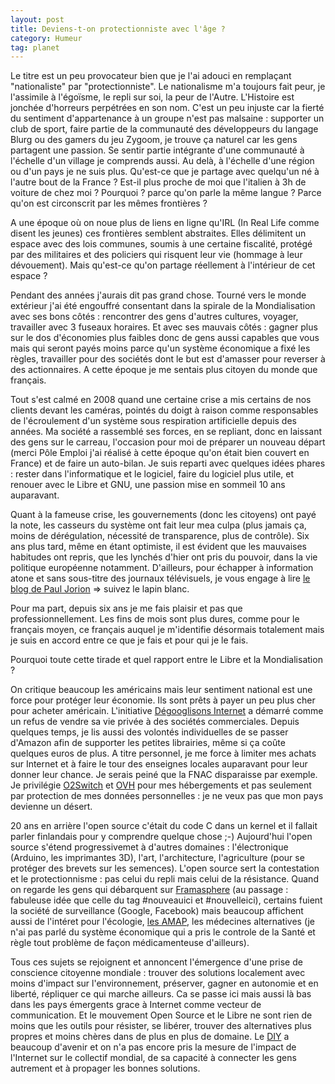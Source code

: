 ```yaml
---
layout: post
title: Deviens-t-on protectionniste avec l'âge ?
category: Humeur
tag: planet
---
```


Le titre est un peu provocateur bien que je l'ai adouci en remplaçant
"nationaliste" par "protectionniste".<!-- more --> Le nationalisme m'a toujours fait
peur, je l'assimile à l'égoïsme, le repli sur soi, la peur de l'Autre.
L'Histoire est jonchée d'horreurs perpétrées en son nom. C'est un
peu injuste car la fierté du sentiment d'appartenance à un groupe n'est pas
malsaine : supporter un club de sport, faire partie de la communauté des
développeurs du langage Blurg ou des gamers du jeu Zygoom, je trouve ça naturel
car les gens partagent une passion. Se sentir partie intégrante d'une
communauté à l'échelle d'un village je comprends aussi. Au delà, à l'échelle
d'une région ou d'un pays je ne suis plus. Qu'est-ce que je partage avec
quelqu'un né à l'autre bout de la France ? Est-il plus proche de moi que
l'italien à 3h de voiture de chez moi ? Pourquoi ? parce qu'on parle la même
langue ? Parce qu'on est circonscrit par les mêmes frontières ?

A une époque où on noue plus de liens en ligne qu'IRL (In Real Life comme
disent les jeunes) ces frontières semblent abstraites. Elles délimitent un
espace avec des lois communes, soumis à une certaine fiscalité, protégé par des
militaires et des policiers qui risquent leur vie (hommage à leur dévouement).
Mais qu'est-ce qu'on partage réellement à l'intérieur de  cet espace ?

Pendant des années j'aurais dit pas grand chose. Tourné vers le monde extérieur
j'ai été engouffré consentant dans la spirale de la Mondialisation avec ses
bons côtés : rencontrer des gens d'autres cultures, voyager, travailler avec 3
fuseaux horaires. Et avec ses mauvais côtés : gagner plus sur le dos
d'économies plus faibles donc de gens aussi capables que vous mais qui seront
payés moins parce qu'un système économique a fixé les règles, travailler pour
des sociétés dont le but est d'amasser pour reverser à des actionnaires. A
cette époque je me sentais plus citoyen du monde que français.

Tout s'est calmé en 2008 quand une certaine crise a mis certains de nos clients
devant les caméras, pointés du doigt à raison comme responsables de
l'écroulement d'un système sous respiration artificielle depuis des années. Ma
société a rassemblé ses forces, en se repliant, donc en laissant des gens sur
le carreau, l'occasion pour moi de préparer un nouveau départ (merci Pôle
Emploi j'ai réalisé à cette époque qu'on était bien couvert en France) et de
faire un auto-bilan. Je suis reparti avec quelques idées phares : rester dans
l'informatique et le logiciel, faire du logiciel plus utile, et renouer avec le
Libre et GNU, une passion mise en sommeil 10 ans auparavant.

Quant à la fameuse crise, les gouvernements (donc les citoyens) ont payé la
note, les casseurs du système ont fait leur mea culpa (plus jamais ça, moins de
dérégulation, nécessité de transparence, plus de contrôle). Six ans plus tard,
même en étant optimiste, il est évident que les mauvaises habitudes ont repris,
que les lynchés d'hier ont pris du pouvoir, dans la vie politique européenne
notamment. D'ailleurs, pour échapper à information atone et sans sous-titre des
journaux télévisuels, je vous engage à lire [le blog de Paul
Jorion](http://www.pauljorion.com/blog) => suivez le lapin blanc.

Pour ma part, depuis six ans je me fais plaisir et pas que professionnellement.
Les fins de mois sont plus dures, comme pour le français moyen, ce français
auquel je m'identifie désormais totalement mais je suis en accord entre ce que
je fais et pour qui je le fais.

Pourquoi toute cette tirade et quel rapport entre le Libre et la Mondialisation ?

On critique beaucoup les américains mais leur sentiment national est une force
pour protéger leur économie. Ils sont prêts à payer un peu plus cher pour
acheter américain. L'initiative [Dégooglisons
Internet](http://degooglisons-internet.org) a démarré comme un refus de vendre
sa vie privée à des sociétés commerciales. Depuis quelques temps, je lis aussi
des volontés individuelles de se passer d'Amazon afin de supporter les petites
librairies, même si ça coûte quelques euros de plus. A titre personnel, je me
force à limiter mes achats sur Internet et à faire le tour des enseignes
locales auparavant pour leur donner leur chance. Je serais peiné que la FNAC
disparaisse par exemple. Je privilégie [O2Switch](http://www.o2switch.fr) et
[OVH](https://www.ovh.com/fr) pour mes hébergements et pas seulement par
protection de mes données personnelles : je ne veux pas que mon pays devienne
un désert.

20 ans en arrière l'open source c'était du code C dans un kernel et il fallait
parler finlandais pour y comprendre quelque chose ;-) Aujourd'hui l'open source
s'étend progressivemet à d'autres domaines : l'électronique (Arduino, les
imprimantes 3D), l'art, l'architecture, l'agriculture (pour se protéger des
brevets sur les semences). L'open source sert la contestation et le
protectionnisme : pas celui du repli mais celui de la résistance. Quand on
regarde les gens qui débarquent sur [Framasphere](https://framasphere.org) (au
passage : fabuleuse idée que celle du tag #nouveauici et #nouvelleici),
certains fuient la société de surveillance (Google, Facebook) mais beaucoup
affichent aussi de l'intéret pour l'écologie, [les
AMAP](https://fr.wikipedia.org/wiki/Association_pour_le_maintien_d%27une_agriculture_paysanne),
les médecines alternatives (je n'ai pas parlé du système économique qui a pris
le controle de la Santé et règle tout problème de façon médicamenteuse d'ailleurs).

Tous ces sujets se rejoignent et annoncent l'émergence d'une prise de
conscience citoyenne mondiale : trouver des solutions localement avec moins
d'impact sur l'environnement, préserver, gagner en autonomie et en liberté,
répliquer ce qui marche ailleurs. Ca se passe ici mais aussi là bas dans les
pays émergents grace à Internet comme vecteur de communication. Et le mouvement
Open Source et le Libre ne sont rien de moins que les outils pour résister, se
libérer, trouver des alternatives plus propres et moins chères dans de plus en
plus de domaine. Le [DIY](https://en.wikipedia.org/wiki/Do_it_yourself) a
beaucoup d'avenir et on n'a pas encore pris la mesure de l'impact de l'Internet
sur le collectif mondial, de sa capacité à connecter les gens autrement et à
propager les bonnes solutions.
